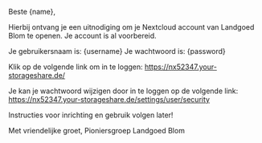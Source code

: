 Beste {name},

Hierbij ontvang je een uitnodiging om je Nextcloud account van Landgoed Blom te openen. Je account is al voorbereid.

Je gebruikersnaam is: {username}
Je wachtwoord is: {password}

Klik op de volgende link om in te loggen:
https://nx52347.your-storageshare.de/

Je kan je wachtwoord wijzigen door in te loggen op de volgende link:
https://nx52347.your-storageshare.de/settings/user/security

Instructies voor inrichting en gebruik volgen later!

Met vriendelijke groet,
Pioniersgroep Landgoed Blom
